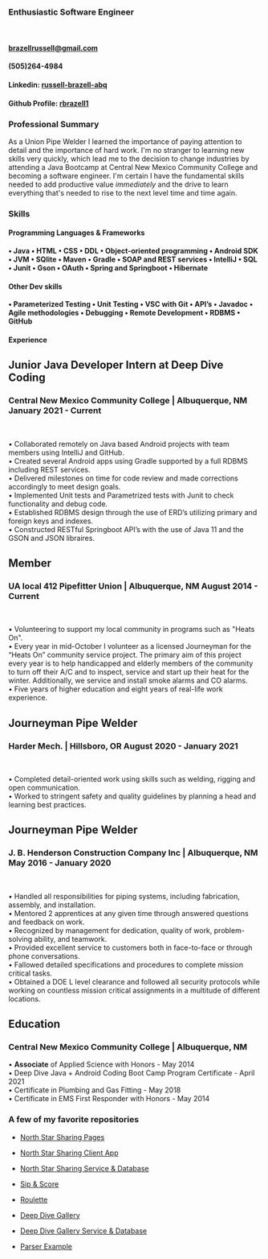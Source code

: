 

### Enthusiastic Software Engineer 

<br>

#### brazellrussell@gmail.com
#### (505)264-4984  
#### Linkedin: [russell-brazell-abq](https://www.linkedin.com/in/russell-brazell-abq) 
#### Github Profile: [rbrazell1](https://github.com/rbrazell1)

### Professional Summary
As a Union Pipe Welder I learned the importance of paying attention to detail and the importance 
of hard work. I'm no stranger to learning new skills very quickly, which lead me to the decision 
to change industries by attending a Java Bootcamp at Central New Mexico Community College and
becoming a software engineer. I'm certain I have the fundamental skills needed to add productive
value _immediately_ and the drive to learn everything that's needed to rise to the next level time 
and time again.

### Skills

#### Programming Languages & Frameworks	
**•	Java	•	HTML	•	CSS	•	DDL	•	Object-oriented programming	•	Android SDK
•	JVM	•	SQlite	•	Maven	•	Gradle	•	SOAP and REST services	•	IntelliJ
•	SQL	•	Junit	•	Gson	•	OAuth	•	Spring and Springboot	•	Hibernate**

#### Other Dev skills
**•	Parameterized Testing	•	Unit Testing	•	VSC with Git	•	API’s	•	Javadoc
•	Agile methodologies	•	Debugging	•	Remote Development	•	RDBMS	•	GitHub**

#### Experience

## Junior Java Developer Intern at Deep Dive Coding

### Central New Mexico Community College | Albuquerque, NM 	January 2021 - Current

<br>

•	Collaborated remotely on Java based Android projects with team members using IntelliJ and GitHub. <br>
•	Created several Android apps using Gradle supported by a full RDBMS including REST services. <br>
•	Delivered milestones on time for code review and made corrections accordingly to meet design goals. <br>
•	Implemented Unit tests and Parametrized tests with Junit to check functionality and debug code. <br>
•	Established RDBMS design through the use of ERD’s utilizing primary and foreign keys and indexes. <br>
•	Constructed RESTful Springboot API’s with the use of Java 11 and the GSON and JSON libraires. <br>
## Member 
### UA local 412 Pipefitter Union | Albuquerque, NM 	August 2014 - Current

<br>

•	Volunteering to support my local community in programs such as "Heats On". <br>
•	Every year in mid-October I volunteer as a licensed Journeyman for the “Heats On” community 
service project. The primary aim of this project every year is to help handicapped and elderly
members of the community to turn off their A/C and to inspect, service and start up their heat for
the winter. Additionally, we service and install smoke alarms and CO alarms. <br>
•	Five years of higher education and eight years of real-life work experience. <br> 

## Journeyman Pipe Welder
### Harder Mech. | Hillsboro, OR 	August 2020 - January 2021

<br>

•	Completed detail-oriented work using skills such as welding, rigging and open communication. <br>
•	Worked to stringent safety and quality guidelines by planning a head and learning best practices. <br>

## Journeyman Pipe Welder 
### J. B. Henderson Construction Company Inc | Albuquerque, NM 	May 2016 - January 2020

<br>

•	Handled all responsibilities for piping systems, including fabrication, assembly, and installation. <br>
•	Mentored 2 apprentices at any given time through answered questions and feedback on work. <br>
•	Recognized by management for dedication, quality of work, problem-solving ability, and teamwork. <br>
•	Provided excellent service to customers both in face-to-face or through phone conversations. <br>
•	Fallowed detailed specifications and procedures to complete mission critical tasks. <br>
•	Obtained a DOE L level clearance and followed all security protocols while working on countless
mission critical assignments in a multitude of different locations. <br>  

## Education
### Central New Mexico Community College | Albuquerque, NM

•	**Associate** of Applied Science with Honors - May 2014 <br>
•	Deep Dive Java + Android Coding Boot Camp Program Certificate - April 2021 <br>
•	Certificate in Plumbing and Gas Fitting - May 2018 <br>
•	Certificate in EMS First Responder with Honors - May 2014 <br>

### A few of my favorite repositories 

* [North Star Sharing Pages](https://north-star-sharing.github.io/)
  
* [North Star Sharing Client App](https://github.com/north-star-sharing/north-star-sharing-client)
  
* [North Star Sharing Service & Database](https://github.com/north-star-sharing/north-star-sharing-service)

* [Sip & Score](https://github.com/ddc-java-12/personal-android-project-rbrazell1)

* [Roulette](https://github.com/rbrazell1/roulette)

* [Deep Dive Gallery](https://github.com/rbrazell1/deep-dive-gallery)

* [Deep Dive Gallery Service & Database](https://github.com/rbrazell1/deepdivegallery-service)

* [Parser Example](https://github.com/rbrazell1/schema-parser)


